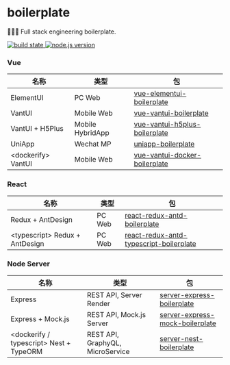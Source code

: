 <h1>boilerplate</h1>
<p>🔧🔨🔩 Full stack engineering boilerplate.</p>

<a href="https://travis-ci.org/github/vrn-deco/vrn-boilerplate">
  <img src="https://api.travis-ci.org/vrn-deco/vrn-boilerplate.svg" alt="build state"/>
</a>
<a href="https://nodejs.org/">
  <img src="https://img.shields.io/badge/node.js-10+-green.svg" alt="node.js version"/>
</a>

<h3>Vue</h3>
<table>
  <thead>
    <tr>
      <th>名称</th>
      <th>类型</th>
      <th>包</th>
    </tr>
  </thead>
  <tbody>
    <tr>
      <td>ElementUI</td>
      <td>PC Web</td>
      <td>
        <a href="./packages/vue-elementui-boilerplate">vue-elementui-boilerplate</a>
      </td>
    </tr>
    <tr>
      <td>VantUI</td>
      <td>Mobile Web</td>
      <td>
        <a href="./packages/vue-vantui-boilerplate">vue-vantui-boilerplate</a>
      </td>
    </tr>
    <tr>
      <td>VantUI + H5Plus</td>
      <td>Mobile HybridApp</td>
      <td>
        <a href="./packages/vue-vantui-h5plus-boilerplate">vue-vantui-h5plus-boilerplate</a>
      </td>
    </tr>
    <tr>
      <td>UniApp</td>
      <td>Wechat MP</td>
      <td>
        <a href="./packages/uniapp-boilerplate">uniapp-boilerplate</a>
      </td>
    </tr>
    <tr>
      <td>&lt;dockerify&gt; VantUI</td>
      <td>Mobile Web</td>
      <td>
        <a href="./packages/vue-vantui-docker-boilerplate">vue-vantui-docker-boilerplate</a>
      </td>
    </tr>
  </tbody>
</table>
<h3>React</h3>
<table>
  <thead>
    <tr>
      <th>名称</th>
      <th>类型</th>
      <th>包</th>
    </tr>
  </thead>
  <tbody>
    <tr>
      <td>Redux + AntDesign</td>
      <td>PC Web</td>
      <td>
        <a href="./packages/react-redux-antd-boilerplate">react-redux-antd-boilerplate</a>
      </td>
    </tr>
    <tr>
      <td>&lt;typescript&gt; Redux + AntDesign</td>
      <td>PC Web</td>
      <td>
        <a href="./packages/react-redux-antd-typescript-boilerplate">react-redux-antd-typescript-boilerplate</a>
      </td>
    </tr>
  </tbody>
</table>
<h3>Node Server</h3>
<table>
  <thead>
    <tr>
      <th>名称</th>
      <th>类型</th>
      <th>包</th>
    </tr>
  </thead>
  <tbody>
    <tr>
      <td>Express</td>
      <td>REST API, Server Render</td>
      <td>
        <a href="./packages/server-express-boilerplate">server-express-boilerplate</a>
      </td>
    </tr>
    <tr>
      <td>Express + Mock.js</td>
      <td>REST API, Mock.js Server</td>
      <td>
        <a href="./packages/server-express-mock-boilerplate">server-express-mock-boilerplate</a>
      </td>
    </tr>
    <tr>
      <td>&lt;dockerify / typescript&gt; Nest + TypeORM</td>
      <td>REST API, GraphyQL, MicroService</td>
      <td>
        <a href="./packages/server-nest-boilerplate">server-nest-boilerplate</a>
      </td>
    </tr>
  </tbody>
</table>
